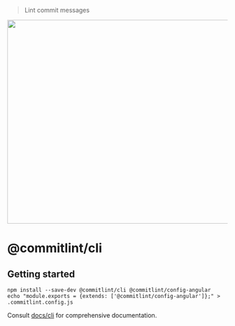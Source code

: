> Lint commit messages

<center>
  <img width="750" height="466" src="https://marionebl.github.io/commitlint/assets/commitlint.svg">
</center>

# @commitlint/cli

## Getting started

```shell
npm install --save-dev @commitlint/cli @commitlint/config-angular
echo "module.exports = {extends: ['@commitlint/config-angular']};" > .commitlint.config.js
```

Consult [docs/cli](http://marionebl.github.io/commitlint/#/reference-cli) for comprehensive documentation.
